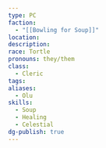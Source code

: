 ```yaml
---
type: PC
faction:
  - "[[Bowling for Soup]]"
location: 
description: 
race: Tortle
pronouns: they/them
class:
  - Cleric
tags: 
aliases:
  - Olu
skills:
  - Soup
  - Healing
  - Celestial
dg-publish: true
---
```

